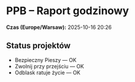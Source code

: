 # PPB – Raport godzinowy
**Czas (Europe/Warsaw):** 2025-10-16 20:26

## Status projektów
- Bezpieczny Pieszy — OK
- Zwolnij przy przejściu — OK
- Odblask ratuje życie — OK

